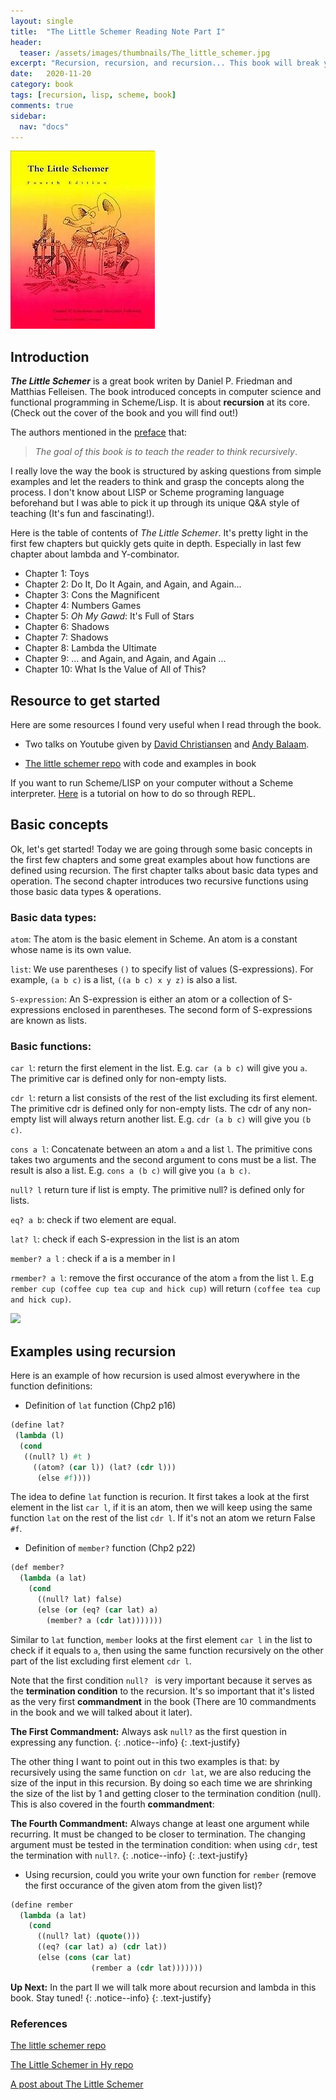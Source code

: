 ```yaml
---
layout: single
title:  "The Little Schemer Reading Note Part I"
header:
  teaser: /assets/images/thumbnails/The_little_schemer.jpg
excerpt: "Recursion, recursion, and recursion... This book will break your mind!"
date:   2020-11-20
category: book
tags: [recursion, lisp, scheme, book]
comments: true
sidebar:
  nav: "docs"
---
```

![](/assets/images/thumbnails/The_little_schemer.jpg)

## Introduction

***The Little Schemer*** is a great book writen by Daniel P. Friedman and Matthias Felleisen. The book introduced concepts in computer science and functional programming in Scheme/Lisp. It is about **recursion** at its core. (Check out the cover of the book and you will find out!)

The authors mentioned in the [preface](https://felleisen.org/matthias/BTLS-preface.html) that:

> *The goal of this book is to teach the reader to think recursively*.


I really love the way the book is structured by asking questions from simple examples and let the readers to think and grasp the concepts along the process. I don't know about LISP or Scheme programing language beforehand but I was able to pick it up through its unique Q&A style of teaching (It's fun and fascinating!). 


Here is the table of contents of *The Little Schemer*. It's pretty light in the first few chapters but quickly gets quite in depth. Especially in last few chapter about lambda and Y-combinator.

- Chapter  1: Toys
- Chapter  2: Do It, Do It Again, and Again, and Again...
- Chapter  3: Cons the Magnificent
- Chapter  4: Numbers Games
- Chapter  5: *Oh My Gawd*: It's Full of Stars
- Chapter  6: Shadows
- Chapter  7: Shadows
- Chapter  8: Lambda the Ultimate
- Chapter  9: ... and Again, and Again, and Again ...
- Chapter 10: What Is the Value of All of This?



## Resource to get started

Here are some resources I found very useful when I read through the book. 

- Two talks on Youtube given by [David Christiansen](https://www.youtube.com/watch?v=VxINoKFm-S4) and [Andy Balaam](https://www.youtube.com/watch?v=tA1clbGDczI&t=3860s).

- [The little schemer repo](https://github.com/pkrumins/the-little-schemer) with code and examples in book 

If you want to run Scheme/LISP on your computer without a Scheme interpreter. [Here](https://www.viget.com/articles/the-little-schemer-will-expand-blow-your-mind/) is a tutorial on how to do so through REPL.



## Basic concepts

Ok, let's get started! Today we are going through some basic concepts in the first few chapters and some great examples about how functions are defined using recursion. The first chapter talks about basic data types and operation. The second chapter introduces two recursive functions using those basic data types & operations. 


### Basic data types:

`atom`: The atom is the basic element in Scheme. An atom is a constant whose name is its own value. 

`list`: We use parentheses `()` to specify list of values (S-expressions). For example, `(a b c)` is a list, `((a b c) x y z)` is also a list.

`S-expression`: An S-expression is either an atom or a collection of S-expressions enclosed in parentheses. The second form of S-expressions are known as lists.


### Basic functions:

`car l`: return the first element in the list. E.g. `car (a b c)` will give you `a`. The primitive car is defined only for non-empty lists.

`cdr l`: return a list consists of the rest of the list excluding its first element. The primitive cdr is defined only for non-empty lists. The cdr of any non-empty list will always return another list. E.g. `cdr (a b c)` will give you `(b c)`. 

`cons a l`: Concatenate between an atom `a` and a list `l`. The primitive cons takes two arguments and the second argument to cons must be a list. The result is also a list. E.g. `cons a (b c)` will give you `(a b c)`.

`null? l` return ture if list is empty. The primitive null? is defined only for lists.

`eq? a b`: check if two element are equal.

`lat? l`: check if each S-expression in the list is an atom

`member? a l` : check if a is a member in l

`rmember? a l`: remove the first occurance of the atom `a` from the  list `l`. E.g `rember cup (coffee cup tea cup and hick cup)` will return `(coffee tea cup and hick cup)`.


![](https://i.imgur.com/V9GPGUq.jpg=100x20)

## Examples using recursion

Here is an example of how recursion is used almost everywhere in the function definitions:

- Definition of `lat` function (Chp2 p16)

```lisp
(define lat? 
 (lambda (l)
  (cond
   ((null? l) #t )
     ((atom? (car l)) (lat? (cdr l))) 
      (else #f))))
```


The idea to define `lat` function is recurion. It first takes a look at the first element in the list `car l`, if it is an atom, then we will keep using the same function `lat` on the rest of the list `cdr l`. If it's not an atom we return False `#f`.



- Definition of `member?` function (Chp2 p22)

```lisp
(def member?
  (lambda (a lat)
    (cond
      ((null? lat) false)
      (else (or (eq? (car lat) a)
        (member? a (cdr lat)))))))
```

Similar to `lat` function, `member` looks at the first element `car l` in the list to check if it equals to `a`, then using the same function recursively on the other part of the list excluding first element `cdr l`.


Note that the first condition `null? ` is very important because it serves as the **termination condition** to the recursion. It's so important that it's listed as the very first **commandment** in the book (There are 10 commandments in the book and we will talked about it later).



<i class="far fa-sticky-note"></i> **The First Commandment:** 
Always ask `null?` as the first question in expressing any function. 
{: .notice--info}
{: .text-justify}

The other thing I want to point out in this two examples is that: by recursively using the same function on `cdr lat`, we are also reducing the size of the input in this recursion. By doing so each time we are shrinking the size of the list by 1 and getting closer to the termination condition (null). This is also covered in the fourth  **commandment**:



<i class="far fa-sticky-note"></i> **The Fourth Commandment:** 
Always change at least one argument while recurring. It must be changed to be closer to termination. The changing argument must be tested in the termination condition: when using `cdr`, test the termination with `null?`.
{: .notice--info}
{: .text-justify}


- Using recursion, could you write your own function for `rember` (remove the first occurance of the given atom from the given list)?


```lisp
(define rember
  (lambda (a lat)
    (cond
      ((null? lat) (quote()))
      ((eq? (car lat) a) (cdr lat))
      (else (cons (car lat)
                  (rember a (cdr lat)))))))
```



<i class="far fa-sticky-note"></i> **Up Next:** 
In the part II we will talk more about recursion and lambda in this book. Stay tuned!
{: .notice--info}
{: .text-justify}




### References

[The little schemer repo](https://github.com/pkrumins/the-little-schemer)

[The Little Schemer in Hy repo](https://github.com/andybp85/hyLittleSchemer)

[A post about The Little Schemer](https://www.viget.com/articles/the-little-schemer-will-expand-blow-your-mind/) 

